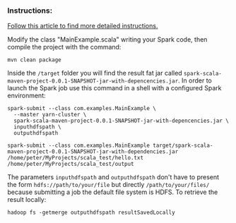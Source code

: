 ### Instructions:

[Follow this article to find more detailed instructions.](https://nosqlnocry.wordpress.com/2015/02/27/how-to-build-a-spark-fat-jar-in-scala-and-submit-a-job/)

Modify the class "MainExample.scala" writing your Spark code, then compile the project with the command:

```mvn clean package```

Inside the ```/target``` folder you will find the result fat jar called ```spark-scala-maven-project-0.0.1-SNAPSHOT-jar-with-depencencies.jar```. In order to launch the Spark job use this command in a shell with a configured Spark environment:

    spark-submit --class com.examples.MainExample \
      --master yarn-cluster \
      spark-scala-maven-project-0.0.1-SNAPSHOT-jar-with-depencencies.jar \
      inputhdfspath \
      outputhdfspath

    spark-submit --class com.examples.MainExample target/spark-scala-maven-project-0.0.1-SNAPSHOT-jar-with-dependencies.jar /home/peter/MyProjects/scala_test/hello.txt  /home/peter/MyProjects/scala_test/output

The parameters ```inputhdfspath``` and ```outputhdfspath``` don't have to present the form ```hdfs://path/to/your/file``` but directly ```/path/to/your/files/``` because submitting a job the default file system is HDFS. To retrieve the result locally:

    hadoop fs -getmerge outputhdfspath resultSavedLocally

